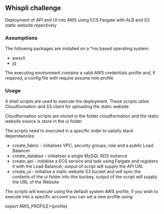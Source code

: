 ## Whispli challenge 

Deployment of API and UI into AWS using ECS Fargate with ALB and S3 static website repectively

### Assumptions

The following packages are installed on a *nix based operating system:

- awscli
- jq

The executing environment contains a valid AWS credentials profile and, if required, a config file with require assume role profile

### Usage

4 shell scripts are used to execute the deployment. These scripts utilse Cloudformation and S3 client for uploading the static website

Cloudformation scripts are stored in the folder cloudformation and the static website source is store in the ui folder

The scripts need to executed in a specific order to satisfy stack dependancies:

- create_fabric - initialises VPC, security groups, role and a public Load Balancer
- create_databse - initialises a single MySQL RDS instance
- create_api - initialise a ECS service and task using Fargate and registers it with the Load Balancer, output of script will supply the API URL
- create_ui - initialise a static website S3 bucket and will sync the contents of the ui folder into this buckey, output of the script will supply the URL of the Website

The scripts will execute using the default system AWS profile, if you wish to execute into a specific account you can set a new profile using:

export AWS_PROFILE=(profile)